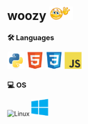 
<h1>
woozy 
<img src="https://raw.githubusercontent.com/woozy404/woozy404/main/wave.gif" width="55px"/>
</h1>
 
### :hammer_and_wrench: Languages

<div>
  <img src="https://github.com/devicons/devicon/blob/master/icons/python/python-original.svg" title="Python" alt="Python" width="40" height="40"/>
  <img src="https://github.com/devicons/devicon/blob/master/icons/html5/html5-original.svg" title="HTML" alt="HTML" width="40" height="40"/>
  <img src="https://github.com/devicons/devicon/blob/master/icons/css3/css3-original.svg" title="CSS" alt="CSS" width="40" height="40"/>
  <img src="https://github.com/devicons/devicon/blob/master/icons/javascript/javascript-original.svg" title="JS" alt="JS" width="40" height="40"/>
</div>

### :computer: OS
<div>
   <img src="https://i.imgur.com/oBZhqEk.png" title="Linux" alt="Linux" width="40" height="40"/>
   <img src="https://github.com/devicons/devicon/blob/master/icons/windows8/windows8-original.svg" title="Windows" alt="Windows" width="40" height="40"/>
</div>


